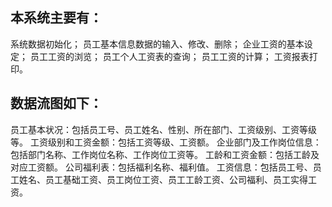 ## 本系统主要有：
系统数据初始化；
员工基本信息数据的输入、修改、删除；
企业工资的基本设定；
员工工资的浏览；
员工个人工资表的查询；
员工工资的计算；
工资报表打印。

## 数据流图如下：
员工基本状况：包括员工号、员工姓名、性别、所在部门、工资级别、工资等级等。
工资级别和工资金额：包括工资等级、工资额。
企业部门及工作岗位信息：包括部门名称、工作岗位名称、工作岗位工资等。
工龄和工资金额：包括工龄及对应工资额。
公司福利表：包括福利名称、福利值。
工资信息：包括员工号、员工姓名、员工基础工资、员工岗位工资、员工工龄工资、公司福利、员工实得工资。

```